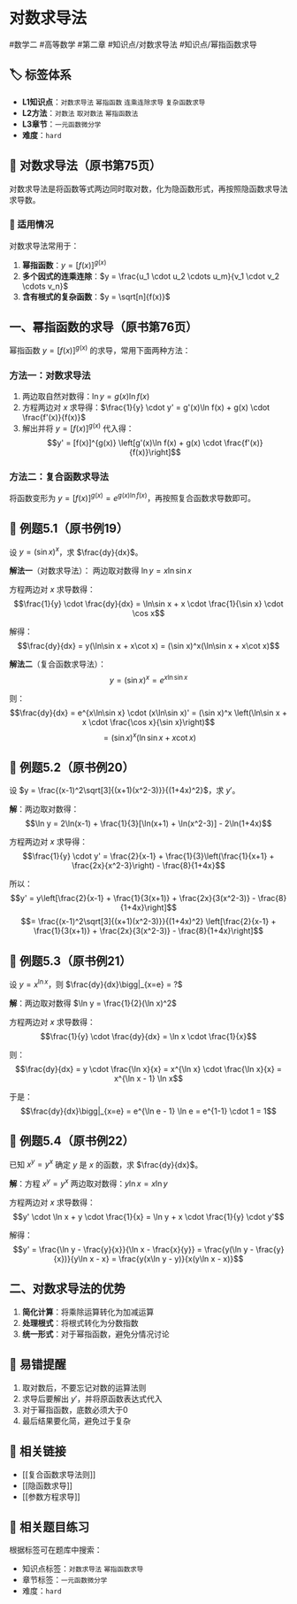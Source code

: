# 对数求导法

#数学二 #高等数学 #第二章 #知识点/对数求导法 #知识点/幂指函数求导

## 🏷️ 标签体系
- **L1知识点**：`对数求导法` `幂指函数` `连乘连除求导` `复杂函数求导`
- **L2方法**：`对数法` `取对数法` `幂指函数法`
- **L3章节**：`一元函数微分学`
- **难度**：`hard`

## 📖 对数求导法（原书第75页）

对数求导法是将函数等式两边同时取对数，化为隐函数形式，再按照隐函数求导法求导数。

### 🔑 适用情况

对数求导法常用于：
1. **幂指函数**：$y = [f(x)]^{g(x)}$
2. **多个因式的连乘连除**：$y = \frac{u_1 \cdot u_2 \cdots u_m}{v_1 \cdot v_2 \cdots v_n}$
3. **含有根式的复杂函数**：$y = \sqrt[n]{f(x)}$

## 一、幂指函数的求导（原书第76页）

幂指函数 $y = [f(x)]^{g(x)}$ 的求导，常用下面两种方法：

### 方法一：对数求导法
1. 两边取自然对数得：$\ln y = g(x)\ln f(x)$
2. 方程两边对 $x$ 求导得：$\frac{1}{y} \cdot y' = g'(x)\ln f(x) + g(x) \cdot \frac{f'(x)}{f(x)}$
3. 解出并将 $y = [f(x)]^{g(x)}$ 代入得：
   $$y' = [f(x)]^{g(x)} \left[g'(x)\ln f(x) + g(x) \cdot \frac{f'(x)}{f(x)}\right]$$

### 方法二：复合函数求导法
将函数变形为 $y = [f(x)]^{g(x)} = e^{g(x)\ln f(x)}$，再按照复合函数求导数即可。

## 📐 例题5.1（原书例19）
设 $y = (\sin x)^x$，求 $\frac{dy}{dx}$。

**解法一**（对数求导法）：
两边取对数得 $\ln y = x\ln\sin x$

方程两边对 $x$ 求导数得：
$$\frac{1}{y} \cdot \frac{dy}{dx} = \ln\sin x + x \cdot \frac{1}{\sin x} \cdot \cos x$$

解得：
$$\frac{dy}{dx} = y(\ln\sin x + x\cot x) = (\sin x)^x(\ln\sin x + x\cot x)$$

**解法二**（复合函数求导法）：
$$y = (\sin x)^x = e^{x\ln\sin x}$$

则：
$$\frac{dy}{dx} = e^{x\ln\sin x} \cdot (x\ln\sin x)' = (\sin x)^x \left(\ln\sin x + x \cdot \frac{\cos x}{\sin x}\right)$$
$$= (\sin x)^x(\ln\sin x + x\cot x)$$

## 📐 例题5.2（原书例20）
设 $y = \frac{(x-1)^2\sqrt[3]{(x+1)(x^2-3)}}{(1+4x)^2}$，求 $y'$。

**解**：两边取对数得：
$$\ln y = 2\ln(x-1) + \frac{1}{3}[\ln(x+1) + \ln(x^2-3)] - 2\ln(1+4x)$$

方程两边对 $x$ 求导得：
$$\frac{1}{y} \cdot y' = \frac{2}{x-1} + \frac{1}{3}\left(\frac{1}{x+1} + \frac{2x}{x^2-3}\right) - \frac{8}{1+4x}$$

所以：
$$y' = y\left[\frac{2}{x-1} + \frac{1}{3(x+1)} + \frac{2x}{3(x^2-3)} - \frac{8}{1+4x}\right]$$
$$= \frac{(x-1)^2\sqrt[3]{(x+1)(x^2-3)}}{(1+4x)^2} \left[\frac{2}{x-1} + \frac{1}{3(x+1)} + \frac{2x}{3(x^2-3)} - \frac{8}{1+4x}\right]$$

## 📐 例题5.3（原书例21）
设 $y = x^{\ln x}$，则 $\frac{dy}{dx}\bigg|_{x=e} = ?$

**解**：两边取对数得 $\ln y = \frac{1}{2}(\ln x)^2$

方程两边对 $x$ 求导数得：
$$\frac{1}{y} \cdot \frac{dy}{dx} = \ln x \cdot \frac{1}{x}$$

则：
$$\frac{dy}{dx} = y \cdot \frac{\ln x}{x} = x^{\ln x} \cdot \frac{\ln x}{x} = x^{\ln x - 1} \ln x$$

于是：
$$\frac{dy}{dx}\bigg|_{x=e} = e^{\ln e - 1} \ln e = e^{1-1} \cdot 1 = 1$$

## 📐 例题5.4（原书例22）
已知 $x^y = y^x$ 确定 $y$ 是 $x$ 的函数，求 $\frac{dy}{dx}$。

**解**：方程 $x^y = y^x$ 两边取对数得：$y\ln x = x\ln y$

方程两边对 $x$ 求导数得：
$$y' \cdot \ln x + y \cdot \frac{1}{x} = \ln y + x \cdot \frac{1}{y} \cdot y'$$

解得：
$$y' = \frac{\ln y - \frac{y}{x}}{\ln x - \frac{x}{y}} = \frac{y(\ln y - \frac{y}{x})}{y\ln x - x} = \frac{y(x\ln y - y)}{x(y\ln x - x)}$$

## 二、对数求导法的优势

1. **简化计算**：将乘除运算转化为加减运算
2. **处理根式**：将根式转化为分数指数
3. **统一形式**：对于幂指函数，避免分情况讨论

## 🎯 易错提醒
1. 取对数后，不要忘记对数的运算法则
2. 求导后要解出 $y'$，并将原函数表达式代入
3. 对于幂指函数，底数必须大于0
4. 最后结果要化简，避免过于复杂

## 🔗 相关链接
- [[复合函数求导法则]]
- [[隐函数求导]]
- [[参数方程求导]]

## 🔗 相关题目练习
根据标签可在题库中搜索：
- 知识点标签：`对数求导法` `幂指函数求导`
- 章节标签：`一元函数微分学`
- 难度：`hard`